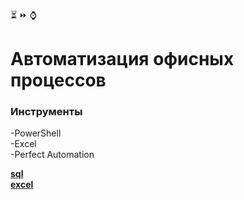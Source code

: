 :hourglass_flowing_sand: :fast_forward: :watch: 
# Автоматизация офисных процессов


### Инструменты
-PowerShell <br>-Excel <br>-Perfect Automation

[**sql**](https://github.com/AnatolyKuzmin/authorization_powerShell/blob/main/script_выргузка_SQL.ps1)  
[**excel**](https://github.com/AnatolyKuzmin/authorization_powerShell/blob/main/script_обновление_отчета.ps1)
